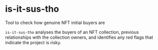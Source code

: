 # is-it-sus-tho
Tool to check how genuine NFT initial buyers are 

`is-it-sus-tho` analyses the buyers of an NFT collection, previous relationships with the collection owners, and identifies any red flags that indicate the project is risky. 
